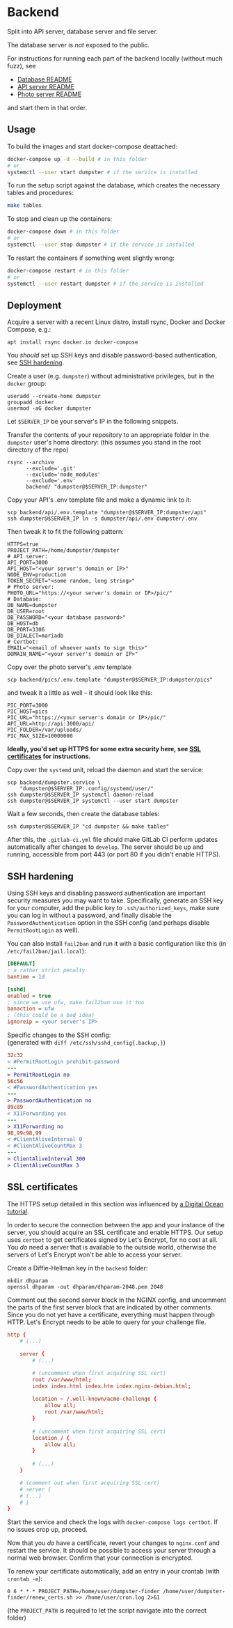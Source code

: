 # Backend

Split into API server, database server and file server.

The database server is *not* exposed to the public.

For instructions for running each part of the backend locally (without much fuzz), see

+ [Database README](db/README.md)
+ [API server README](api/README.md)
+ [Photo server README](pics/README.md)

and start them in that order.

## Usage

To build the images and start docker-compose deattached:

```sh
docker-compose up -d --build # in this folder
# or
systemctl --user start dumpster # if the service is installed
```

To run the setup script against the database, which creates the necessary tables and procedures:

```sh
make tables
```

To stop and clean up the containers:

```sh
docker-compose down # in this folder
# or
systemctl --user stop dumpster # if the service is installed
```

To restart the containers if something went slightly wrong:

```sh
docker-compose restart # in this folder
# or
systemctl --user restart dumpster # if the service is installed
```

## Deployment

Acquire a server with a recent Linux distro, install rsync, Docker and Docker Compose, e.g.:

```shell
apt install rsync docker.io docker-compose
```

You _should_ set up SSH keys and disable password-based authentication, see [SSH hardening](#ssh-hardening).

Create a user (e.g. `dumpster`) without administrative privileges, but in the `docker` group:

```shell
useradd --create-home dumpster
groupadd docker
usermod -aG docker dumpster
```

<!-- This will only _partially_ prevent some escalation, but should work as _some_ sort of measure -->

Let `$SERVER_IP` be your server's IP in the following snippets.

Transfer the contents of your repository to an appropriate folder in the `dumpster` user's home directory:
(this assumes you stand in the root directory of the repo)

```shell
rsync --archive
      --exclude='.git'
      --exclude='node_modules'
      --exclude='.env'
      backend/ "dumpster@$SERVER_IP:dumpster"
```

Copy your API's .env template file and make a dynamic link to it:

```shell
scp backend/api/.env.template "dumpster@$SERVER_IP:dumpster/api"
ssh dumpster@$SERVER_IP ln -s dumpster/api/.env dumpster/.env
```

Then tweak it to fit the following pattern:

```shell
HTTPS=true
PROJECT_PATH=/home/dumpster/dumpster
# API server:
API_PORT=3000
API_HOST="<your server's domain or IP>"
NODE_ENV=production
TOKEN_SECRET="<some random, long string>"
# Photo server:
PHOTO_URL="https://<your server's domain or IP>/pic/"
# Database:
DB_NAME=dumpster
DB_USER=root
DB_PASSWORD="<your database password>"
DB_HOST=db
DB_PORT=3306
DB_DIALECT=mariadb
# Certbot:
EMAIL="<email of whoever wants to sign this>"
DOMAIN_NAME="<your server's domain or IP>"
```

Copy over the photo server's .env template

```shell
scp backend/pics/.env.template "dumpster@$SERVER_IP:dumpster/pics"
```

and tweak it a little as well – it should look like this:

```shell
PIC_PORT=3000
PIC_HOST=pics
PIC_URL="https://<your server's domain or IP>/pic/"
API_URL=http://api:3000/api/
PIC_FOLDER=/var/uploads/
PIC_MAX_SIZE=10000000
```

**Ideally, you'd set up HTTPS for some extra security here, see [SSL certificates](#ssl-certificates) for instructions.**

Copy over the `systemd` unit, reload the daemon and start the service:

```shell
scp backend/dumpster.service \
    "dumpster@$SERVER_IP:.config/systemd/user/"
ssh dumpster@$SERVER_IP systemctl daemon-reload
ssh dumpster@$SERVER_IP systemctl --user start dumpster
```

Wait a few seconds, then create the database tables:

```shell
ssh dumpster@$SERVER_IP "cd dumpster && make tables"
```

After this, the `.gitlab-ci.yml` file should make GitLab CI perform updates automatically after changes to `develop`.
The server should be up and running, accessible from port 443 (or port 80 if you didn't enable HTTPS).


## SSH hardening

Using SSH keys and disabling password authentication are important security measures you may want to take.
Specifically, generate an SSH key for your computer, add the public key to `.ssh/authorized_keys`,
make sure you can log in without a password, and finally disable the `PasswordAuthentication` option in the SSH config (and perhaps disable `PermitRootLogin` as well).

You can also install `fail2ban` and run it with a basic configuration like this (in `/etc/fail2ban/jail.local`):

```ini
[DEFAULT]
; a rather strict penalty
bantime = 1d

[sshd]
enabled = true
; since we use ufw, make fail2ban use it too
banaction = ufw
; (this could be a bad idea)
ignoreip = <your server's IP>
```

Specific changes to the SSH config:  
(generated with `diff /etc/ssh/sshd_config{.backup,}`)

```diff
32c32
< #PermitRootLogin prohibit-password
---
> PermitRootLogin no
56c56
< #PasswordAuthentication yes
---
> PasswordAuthentication no
89c89
< X11Forwarding yes
---
> X11Forwarding no
98,99c98,99
< #ClientAliveInterval 0
< #ClientAliveCountMax 3
---
> ClientAliveInterval 300
> ClientAliveCountMax 3
```

## SSL certificates

The HTTPS setup detailed in this section was influenced by
[a Digital Ocean tutorial](https://www.digitalocean.com/community/tutorials/how-to-secure-a-containerized-node-js-application-with-nginx-let-s-encrypt-and-docker-compose).

In order to secure the connection between the app and your instance of the server,
you should acquire an SSL certificate and enable HTTPS.
Our setup uses `certbot` to get certificates signed by Let's Encrypt,
for no cost at all.
You _do_ need a server that is available to the outside world,
otherwise the servers of Let's Encrypt won't be able to access your server.

Create a Diffie-Hellman key in the `backend` folder:

```shell
mkdir dhparam
openssl dhparam -out dhparam/dhparam-2048.pem 2048
```

Comment out the second server block in the NGINX config,
and uncomment the parts of the first server block that are indicated by other comments.
Since you do not yet have a certificate, everything must happen through HTTP.
Let's Encrypt needs to be able to query for your challenge file.

```conf
http {
    # (...)
    
    server {
        # (...)

        # (uncomment when first acquiring SSL cert)
        root /var/www/html;
        index index.html index.htm index.nginx-debian.html;
        
        location ~ /.well-known/acme-challenge {
            allow all;
            root /var/www/html;
        }
        
        # (uncomment when first acquiring SSL cert)
        location / {
            allow all;
        }
        
        # (...)
    }

    # (comment out when first acquiring SSL cert)
    # server {
    # (...)
    # }
}
```

Start the service and check the logs with `docker-compose logs certbot`.
If no issues crop up, proceed.

Now that you _do_ have a certificate, revert your changes to `nginx.conf` and restart the service.
It should be possible to access your server through a normal web browser. Confirm that your connection is encrypted.

To renew your certificate automatically, add an entry in your crontab (with `crontab -e`):
```cron
0 6 * * * PROJECT_PATH=/home/user/dumpster-finder /home/user/dumpster-finder/renew_certs.sh >> /home/user/cron.log 2>&1
```
(the `PROJECT_PATH` is required to let the script navigate into the correct folder)
